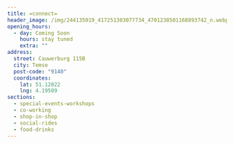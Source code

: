 ```yaml
---
title: =connect=
header_image: /img/244135019_417251303077734_4701238501168893742_n.webp.jpg
opening_hours:
  - day: Coming Soon
    hours: stay tuned
    extra: ""
address:
  street: Cauwerburg 115B
  city: Temse
  post-code: "9140"
  coordinates:
    lat: 51.12022
    lng: 4.19509
sections:
  - special-events-workshops
  - co-working
  - shop-in-shop
  - social-rides
  - food-drinks
---
```

